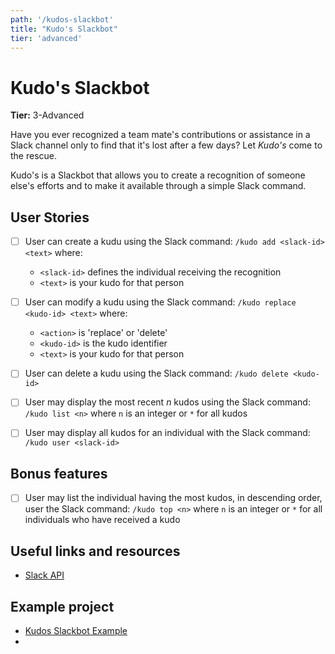 ```yaml
---
path: '/kudos-slackbot'
title: "Kudo's Slackbot"
tier: 'advanced'
---
```


# Kudo's Slackbot

**Tier:** 3-Advanced

Have you ever recognized a team mate's contributions or assistance in a Slack
channel only to find that it's lost after a few days? Let _*Kudo's*_ come to
the rescue.

Kudo's is a Slackbot that allows you to create a recognition of someone else's
efforts and to make it available through a simple Slack command.

## User Stories

- [ ] User can create a kudu using the Slack command: `/kudo add <slack-id> <text>` where:

  - `<slack-id>` defines the individual receiving the recognition
  - `<text>` is your kudo for that person

- [ ] User can modify a kudu using the Slack command: `/kudo replace <kudo-id> <text>` where:

  - `<action>` is 'replace' or 'delete'
  - `<kudo-id>` is the kudo identifier
  - `<text>` is your kudo for that person

- [ ] User can delete a kudu using the Slack command: `/kudo delete <kudo-id>`

- [ ] User may display the most recent _n_ kudos using the Slack command: `/kudo list <n>` where `n` is an integer or `*` for all kudos

- [ ] User may display all kudos for an individual with the Slack command: `/kudo user <slack-id>`

## Bonus features

- [ ] User may list the individual having the most kudos, in descending order, user the Slack command: `/kudo top <n>` where `n` is an integer or `*` for all individuals who have received a kudo

## Useful links and resources

- [Slack API](https://api.slack.com/)

## Example project

- [Kudos Slackbot Example](https://cubic-quince.glitch.me/)
-
